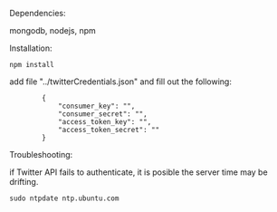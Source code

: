 Dependencies:

mongodb, nodejs, npm

Installation:

```
npm install
```

add file "../twitterCredentials.json" and fill out the following:

```
		{
			"consumer_key": "",
			"consumer_secret": "",
			"access_token_key": "",
			"access_token_secret": ""
		}
```

Troubleshooting:

if Twitter API fails to authenticate, it is posible the server time may be drifting.

```
sudo ntpdate ntp.ubuntu.com
```

